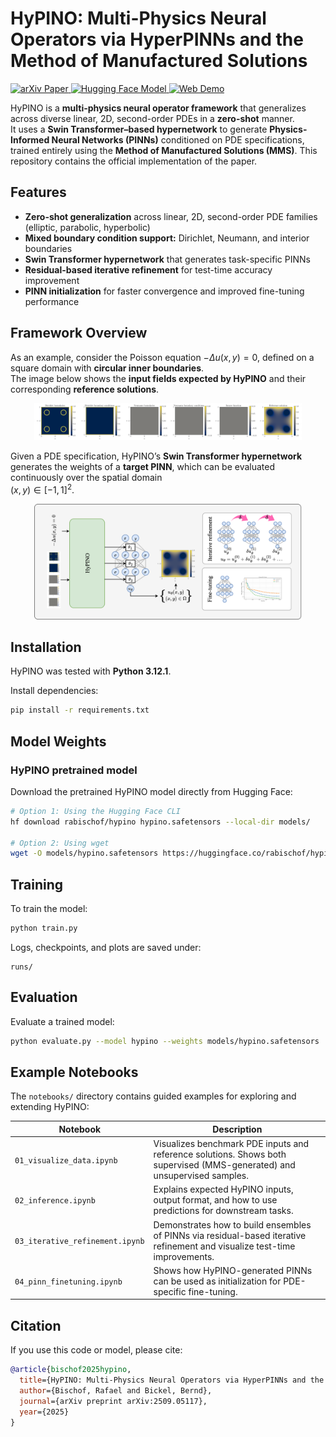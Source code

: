 # HyPINO: Multi-Physics Neural Operators via HyperPINNs and the Method of Manufactured Solutions  

<p>
  <a href="https://arxiv.org/abs/2509.05117" target="_blank">
    <img src="https://img.shields.io/badge/arXiv-2509.05117-b31b1b.svg" alt="arXiv Paper"/>
  </a>
  <a href="https://huggingface.co/rabischof/hypino" target="_blank">
    <img src="https://img.shields.io/badge/%F0%9F%A4%97_Model-Hugging_Face-ffcc4d" alt="Hugging Face Model"/>
  </a>
  <a href="https://rbischof.github.io/hypino_web/" target="_blank">
    <img src="https://img.shields.io/badge/Web_Demo-Launch-2ea44f" alt="Web Demo"/>
  </a>
</p>

HyPINO is a **multi-physics neural operator framework** that generalizes across diverse linear, 2D, second-order PDEs in a **zero-shot** manner.  
It uses a **Swin Transformer–based hypernetwork** to generate **Physics-Informed Neural Networks (PINNs)** conditioned on PDE specifications, trained entirely using the **Method of Manufactured Solutions (MMS)**. This repository contains the official implementation of the paper.


## Features  

- **Zero-shot generalization** across linear, 2D, second-order PDE families (elliptic, parabolic, hyperbolic)  
- **Mixed boundary condition support:** Dirichlet, Neumann, and interior boundaries  
- **Swin Transformer hypernetwork** that generates task-specific PINNs  
- **Residual-based iterative refinement** for test-time accuracy improvement  
- **PINN initialization** for faster convergence and improved fine-tuning performance  


## Framework Overview  

As an example, consider the Poisson equation $-\Delta u(x, y) = 0,$ defined on a square domain with **circular inner boundaries**.  
The image below shows the **input fields expected by HyPINO** and their corresponding **reference solutions**.

<p align="center">
  <img src="assets/poisson_C/grids.png" width="85%">
</p>

Given a PDE specification, HyPINO’s **Swin Transformer hypernetwork** generates the weights of a **target PINN**, which can be evaluated continuously over the spatial domain  
$(x, y) \in [-1, 1]^2$. 

<p align="center">
  <img src="assets/hypino_framework.png" width="85%">
</p>


## Installation  

HyPINO was tested with **Python 3.12.1**.  

Install dependencies:  

```bash
pip install -r requirements.txt
```


## Model Weights  

### HyPINO pretrained model  

Download the pretrained HyPINO model directly from Hugging Face:  

```bash
# Option 1: Using the Hugging Face CLI
hf download rabischof/hypino hypino.safetensors --local-dir models/

# Option 2: Using wget
wget -O models/hypino.safetensors https://huggingface.co/rabischof/hypino/resolve/main/hypino.safetensors
```

## Training  

To train the model:  

```bash
python train.py
```

Logs, checkpoints, and plots are saved under:  

```
runs/
```


## Evaluation  

Evaluate a trained model:  

```bash
python evaluate.py --model hypino --weights models/hypino.safetensors
```


## Example Notebooks  

The `notebooks/` directory contains guided examples for exploring and extending HyPINO:  

| Notebook | Description |
|-----------|--------------|
| `01_visualize_data.ipynb` | Visualizes benchmark PDE inputs and reference solutions. Shows both supervised (MMS-generated) and unsupervised samples. |
| `02_inference.ipynb` | Explains expected HyPINO inputs, output format, and how to use predictions for downstream tasks. |
| `03_iterative_refinement.ipynb` | Demonstrates how to build ensembles of PINNs via residual-based iterative refinement and visualize test-time improvements. |
| `04_pinn_finetuning.ipynb` | Shows how HyPINO-generated PINNs can be used as initialization for PDE-specific fine-tuning. |


## Citation  

If you use this code or model, please cite:  

```bibtex
@article{bischof2025hypino,
  title={HyPINO: Multi-Physics Neural Operators via HyperPINNs and the Method of Manufactured Solutions},
  author={Bischof, Rafael and Bickel, Bernd},
  journal={arXiv preprint arXiv:2509.05117},
  year={2025}
}
```
